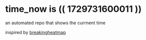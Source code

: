 # time_now is (( 1729731600011 ))

an automated repo that shows the currnent time

inspired by [breakingheatmap](https://github.com/breakingheatmap/breakingheatmap)
